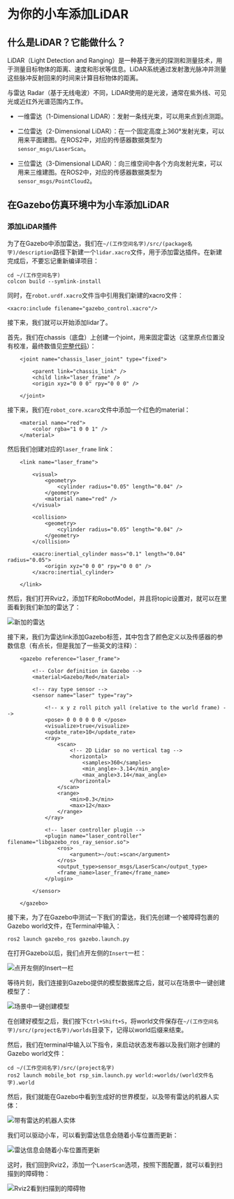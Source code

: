 # 为你的小车添加LiDAR

## 什么是LiDAR？它能做什么？

LiDAR（Light Detection and Ranging）是一种基于激光的探测和测量技术，用于测量目标物体的距离、速度和形状等信息。LiDAR系统通过发射激光脉冲并测量这些脉冲反射回来的时间来计算目标物体的距离。

与雷达 Radar（基于无线电波）不同，LiDAR使用的是光波，通常在紫外线、可见光或近红外光谱范围内工作。

- 一维雷达（1-Dimensional LiDAR）：发射一条线光束，可以用来点到点测距。

- 二位雷达（2-Dimensional LiDAR）：在一个固定高度上360°发射光束，可以用来平面建图。在ROS2中，对应的传感器数据类型为`sensor_msgs/LaserScan`。

- 三位雷达（3-Dimensional LiDAR）：向三维空间中各个方向发射光束，可以用来三维建图。在ROS2中，对应的传感器数据类型为`sensor_msgs/PointCloud2`。

## 在Gazebo仿真环境中为小车添加LiDAR

### 添加LiDAR插件

为了在Gazebo中添加雷达，我们在`~/(工作空间名字)/src/(package名字)/description`路径下新建一个`lidar.xacro`文件，用于添加雷达插件。在新建完成后，不要忘记重新编译项目：

```
cd ~/(工作空间名字)
colcon build --symlink-install
```

同时，在`robot.urdf.xacro`文件当中引用我们新建的xacro文件：

`<xacro:include filename="gazebo_control.xacro"/>`

接下来，我们就可以开始添加lidar了。

首先，我们在chassis（底盘）上创建一个joint，用来固定雷达（这里原点位置没有校准，最终数值见[完整代码](https://github.com/BIT-Gs/mobile_bot/blob/main/description/lidar.xacro)）：

```
    <joint name="chassis_laser_joint" type="fixed">

        <parent link="chassis_link" />
        <child link="laser_frame" />
        <origin xyz="0 0 0" rpy="0 0 0" />

    </joint>
```

接下来，我们在`robot_core.xcaro`文件中添加一个红色的material：

```
    <material name="red">
        <color rgba="1 0 0 1" />
    </material>
```

然后我们创建对应的`laser_frame` link：

```
    <link name="laser_frame">

        <visual>
            <geometry>
                <cylinder radius="0.05" length="0.04" />
            </geometry>
            <material name="red" />
        </visual>

        <collision>
            <geometry>
                <cylinder radius="0.05" length="0.04" />
            </geometry>
        </collision>

        <xacro:inertial_cylinder mass="0.1" length="0.04" radius="0.05">
            <origin xyz="0 0 0" rpy="0 0 0" />
        </xacro:inertial_cylinder>

    </link>
```

然后，我们打开Rviz2，添加TF和RobotModel，并且将topic设置对，就可以在里面看到我们新加的雷达了：

![新加的雷达](img/LaserAdded.jpg)

接下来，我们为雷达link添加Gazebo标签，其中包含了颜色定义以及传感器的参数信息（有点长，但是我加了一些英文的注释）：

```
    <gazebo reference="laser_frame">
        
        <!-- Color definition in Gazebo -->
        <material>Gazebo/Red</material>

        <!-- ray type sensor -->
        <sensor name="laser" type="ray">

            <!-- x y z roll pitch yall (relative to the world frame) -->
            <pose> 0 0 0 0 0 0 </pose>
            <visualize>true</visualize>
            <update_rate>10</update_rate>
            <ray>
                <scan>
                    <!-- 2D Lidar so no vertical tag -->
                    <horizontal>
                        <samples>360</samples>
                        <min_angle>-3.14</min_angle>
                        <max_angle>3.14</max_angle>
                    </horizontal>
                </scan>
                <range>
                    <min>0.3</min>
                    <max>12</max>
                </range>
            </ray>

            <!-- laser controller plugin -->
            <plugin name="laser_controller" filename="libgazebo_ros_ray_sensor.so">
                <ros>
                    <argument>~/out:=scan</argument>
                </ros>
                <output_type>sensor_msgs/LaserScan</output_type>
                <frame_name>laser_frame</frame_name>
            </plugin>

        </sensor>

    </gazebo>
```

接下来，为了在Gazebo中测试一下我们的雷达，我们先创建一个被障碍包裹的Gazebo world文件，在Terminal中输入：

`ros2 launch gazebo_ros gazebo.launch.py`

在打开Gazebo以后，我们点开左侧的`Insert`一栏：

![点开左侧的Insert一栏](img/ConnectModelDatabase.jpg)

等待片刻，我们连接到Gazebo提供的模型数据库之后，就可以在场景中一键创建模型了：

![场景中一键创建模型](img/CreateGazeboWorld.jpg)

在创建好模型之后，我们按下`Ctrl+Shift+S`，将world文件保存在`~/(工作空间名字)/src/(project名字)/worlds`目录下，记得以world后缀来结束。

然后，我们在terminal中输入以下指令，来启动状态发布器以及我们刚才创建的Gazebo world文件：

```
cd ~/(工作空间名字)/src/(project名字)
ros2 launch mobile_bot rsp_sim.launch.py world:=worlds/(world文件名字).world
```

然后，我们就能在Gazebo中看到生成好的世界模型，以及带有雷达的机器人实体：

![带有雷达的机器人实体](img/LidarInGazebo.jpg)

我们可以驱动小车，可以看到雷达信息会随着小车位置而更新：

![雷达信息会随着小车位置而更新](img/LidarMoving1.gif)

这时，我们回到Rviz2，添加一个`LaserScan`选项，按照下图配置，就可以看到扫描到的障碍物：

![Rviz2看到扫描到的障碍物](img/LaserInRviz2.jpg)

